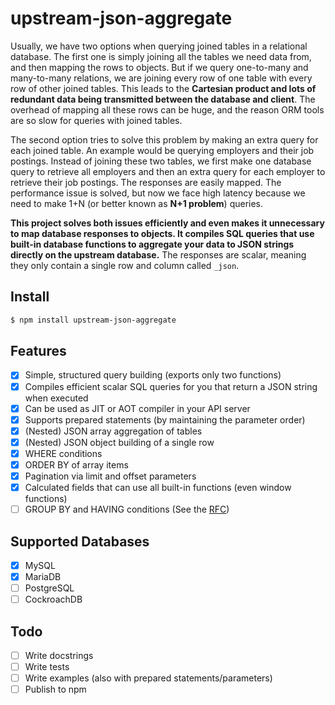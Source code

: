 # upstream-json-aggregate

Usually, we have two options when querying joined tables in a relational database. The first one is simply joining all the tables we need data from, and then mapping the rows to objects. But if we query one-to-many and many-to-many relations, we are joining every row of one table with every row of other joined tables. This leads to the **Cartesian product and lots of redundant data being transmitted between the database and client**. The overhead of mapping all these rows can be huge, and the reason ORM tools are so slow for queries with joined tables.

The second option tries to solve this problem by making an extra query for each joined table. An example would be querying employers and their job postings. Instead of joining these two tables, we first make one database query to retrieve all employers and then an extra query for each employer to retrieve their job postings. The responses are easily mapped. The performance issue is solved, but now we face high latency because we need to make 1+N (or better known as **N+1 problem**) queries.

**This project solves both issues efficiently and even makes it unnecessary to map database responses to objects. It compiles SQL queries that use built-in database functions to aggregate your data to JSON strings directly on the upstream database.** The responses are scalar, meaning they only contain a single row and column called `_json`.

## Install

```sh
$ npm install upstream-json-aggregate
```

## Features
- [x] Simple, structured query building (exports only two functions)
- [x] Compiles efficient scalar SQL queries for you that return a JSON string when executed
- [x] Can be used as JIT or AOT compiler in your API server
- [x] Supports prepared statements (by maintaining the parameter order)
- [x] (Nested) JSON array aggregation of tables
- [x] (Nested) JSON object building of a single row
- [x] WHERE conditions
- [x] ORDER BY of array items
- [x] Pagination via limit and offset parameters
- [x] Calculated fields that can use all built-in functions (even window functions)
- [ ] GROUP BY and HAVING conditions (See the [RFC](./rfc/group-by-and-having-support.md))

## Supported Databases
- [x] MySQL
- [x] MariaDB
- [ ] PostgreSQL
- [ ] CockroachDB

## Todo
- [ ] Write docstrings
- [ ] Write tests
- [ ] Write examples (also with prepared statements/parameters)
- [ ] Publish to npm